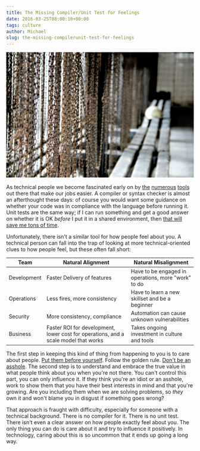 ```yaml
---
title: The Missing Compiler/Unit Test for Feelings
date: 2016-03-25T08:00:10+00:00
tags: culture
author: Michael
slug: the-missing-compilerunit-test-for-feelings
---
```

<div class="full-width">
  <img src="/images/feature-the-missing-compilerunit-test-for-feelings.jpg" alt="Missing Unit Test" />
</div>

As technical people we become fascinated early on by [the](/christmas-with-russians/) [numerous](/getting-things-done-action-plan/) [tools](/my-advice-for-chef-in-large-corporations/) out there that make our jobs easier. A compiler or syntax checker is almost an afterthought these days: of course you would want some guidance on whether your code was in compliance with the language before running it. Unit tests are the same way; if I can run something and get a good answer on whether it is OK _before_ I put it in a shared environment, then [that will save me tons of time](/test-kitchen-required-not-optional/).

Unfortunately, there isn't a similar tool for how people feel about you. A technical person can fall into the trap of looking at more technical-oriented clues to how people feel, but these often fall short:

| Team        | Natural Alignment                                                                   | Natural Misalignment                                |
|-------------|-------------------------------------------------------------------------------------|-----------------------------------------------------|
| Development | Faster Delivery of features                                                         | Have to be engaged in operations, more "work" to do |
| Operations  | Less fires, more consistency                                                        | Have to learn a new skillset and be a beginner      |
| Security    | More consistency, compliance                                                        | Automation can cause unknown vulnerabilities        |
| Business    | Faster ROI for development, lower cost for operations, and a scale model that works | Takes ongoing investment in culture and tools       |

The first step in keeping this kind of thing from happening to you is to care about people. [Put them before yourself](/technology-partnership/). Follow the golden rule. [Don't be an asshole](/the-technical-asshole-curse/). The second step is to understand and embrace the true value in what people think about you when you're not there. You can't control this part, you can only influence it. If they think you're an idiot or an asshole, work to show them that you have their best interests in mind and that you're growing. Are you including them when we are solving problems, so _they_ own it and won't blame you in disgust if something goes wrong?

That approach is fraught with difficulty, especially for someone with a technical background. There is no compiler for it. There is no unit test. There isn't even a clear answer on how people exactly feel about you. The only thing you can do is care about it and try to influence it positively. In technology, caring about this is so uncommon that it ends up going a long way.
